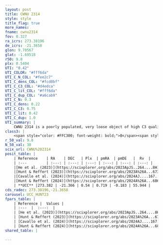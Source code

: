```yaml
---
layout: post
title: CWNU 2314
style: style
title_flag: true
more_names: 
fname: cwnu2314
fov: 0.327
ra_icrs: 273.38196
de_icrs: -21.3658
glon: 9.70567
glat: -1.69518
r50: 9.8
plx: 0.5404
UTI: "0.42"
UTI_COLOR: "#fff6da"
UTI_C_N_COL: "#fee2c7"
UTI_C_dens_COL: "#fcd0bf"
UTI_C_C3_COL: "#d4edca"
UTI_C_lit_COL: "#fff6da"
UTI_C_dup_COL: "#a6cab9"
UTI_C_N: 0.3
UTI_C_dens: 0.22
UTI_C_C3: 0.75
UTI_C_lit: 0.42
UTI_C_dup: 1.0
UTI_summary: |
    CWNU 2314 is a poorly populated, very loose object of high C3 quality. It was recently reported in the literature.
class3: |
    <span style="color: #FFC300; font-weight: bold;">B</span><span style="color: green; font-weight: bold;">A</span>
r_50_val: 9.8
N_50_val: 30
scix_url: CWNU%202314
posit_table: |
    | Reference    | RA    | DEC   | Plx  | pmRA  | pmDE   |  Rv  |
    | :---         | :---: | :---: | :---: | :---: | :---: | :---: |
    |[He et al. (2023)](https://scixplorer.org/abs/2023ApJS..264....8H) | 273.377 | -21.364 | 0.542 | 0.721 | -0.183 | -- |
    |[Hunt & Reffert (2023)](https://scixplorer.org/abs/2023A%26A...673A.114H) | 273.397 | -21.377 | 0.536 | 0.716 | -0.169 | 55.945 |
    |[Cavallo et al. (2024)](https://scixplorer.org/abs/2024AJ....167...12C) | 273.406 | -21.314 | 0.538 | -- | -- | -- |
    |[Hunt & Reffert (2024)](https://scixplorer.org/abs/2024A%26A...686A..42H) | 273.397 | -21.377 | 0.536 | 0.716 | -0.169 | 55.945 |
    | **UCC** |273.382 | -21.366 | 0.54 | 0.719 | -0.183 | 55.944 | 
cds_radec: 273.38196,-21.3658
carousel: UCC_HUNT23
fpars_table: |
    | Reference |  Values |
    | :---  |  :---:  |
    | [He et al. (2023)](https://scixplorer.org/abs/2023ApJS..264....8H) | `A0=2.45, m-M=11.15, logAge=7.55` |
    | [Hunt & Reffert (2023)](https://scixplorer.org/abs/2023A%26A...673A.114H) | `AV50=1.959, diffAV50=1.788, MOD50=11.193, logAge50=8.012` |
    | [Cavallo et al. (2024)](https://scixplorer.org/abs/2024AJ....167...12C) | `AV50=2.01, dMod50=10.95, logAge50=8.32, [Fe/H]50=-0.08` |
    | [Hunt & Reffert (2024)](https://scixplorer.org/abs/2024A%26A...686A..42H) | `MassJ=232.178` |
shared_table: |
    
---
```

